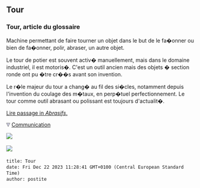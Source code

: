## Tour
### Tour, article du glossaire
 Machine permettant de faire tourner un objet dans le but de le fa�onner ou bien de fa�onner, polir, abraser, un autre objet.

Le tour de potier est souvent activ� manuellement, mais dans le domaine industriel, il est motoris�. C'est un outil ancien mais des objets � section ronde ont pu �tre cr��s avant son invention.

Le r�le majeur du tour a chang� au fil des si�cles, notamment depuis l'invention du coulage des m�taux, en perp�tuel perfectionnement. Le tour comme outil abrasant ou polissant est toujours d'actualit�.

[Lire passage in _Abrasifs_.](abrasifs.html#tours)



![](images/flechebas.gif) [Communication](http://www.artrealite.com/annonceurs.htm) 

[![](https://cbonvin.fr/sites/regie.artrealite.com/visuels/campagne1.png)](index-2.html#20131014)

![](https://cbonvin.fr/sites/regie.artrealite.com/visuels/campagne2.png)
```
title: Tour
date: Fri Dec 22 2023 11:28:41 GMT+0100 (Central European Standard Time)
author: postite
```
